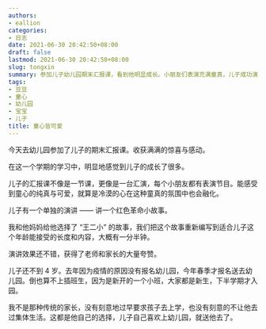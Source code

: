 ```yaml
---
authors:
- eallion
categories:
- 日志
date: 2021-06-30 20:42:50+08:00
draft: false
lastmod: 2021-06-30 20:42:50+08:00
slug: tongxin
summary: 参加儿子幼儿园期末汇报课，看到他明显成长。小朋友们表演充满童真，儿子成功演讲了改编的"王二小"故事，获得好评。孩子不到4岁，今年春季刚入园，因为喜欢幼儿园才送他去。家长尊重孩子意愿，没有过早强迫上学。
tags:
- 豆豆
- 童心
- 幼儿园
- 宝宝
- 儿子
title: 童心皆可爱
---
```


今天去幼儿园参加了儿子的期末汇报课。收获满满的惊喜与感动。

在这一个学期的学习中，明显地感觉到儿子的成长了很多。

儿子的汇报课不像是一节课，更像是一台汇演，每个小朋友都有表演节目。能感受到童心的纯真与可爱，就算是冷漠的心在这种童真的氛围中也会融化。

儿子有一个单独的演讲 —— 讲一个红色革命小故事。

我和他妈妈给他选择了 “王二小” 的故事，我们把这个故事重新编写到适合儿子这个年龄能接受的长度和内容，大概有一分半钟。

演讲效果还不错，获得了老师和家长的大量夸赞。

儿子还不到 4 岁。去年因为疫情的原因没有报名幼儿园，今年春季才报名送去幼儿园。倒也算不上插班生，因为是新开的一个小班，大家都是新生，下半学期才入园。

我不是那种传统的家长，没有刻意地过早要求孩子去上学，也没有刻意的不让他去过集体生活。这都是他自己的选择，儿子自己喜欢上幼儿园，就送他去了。